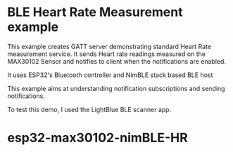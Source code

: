 # BLE Heart Rate Measurement example

This example creates GATT server demonstrating standard Heart Rate measurement service. It sends Heart rate readings measured on the MAX30102 Sensor and notifies to client when the notifications are enabled.

It uses ESP32's Bluetooth controller and NimBLE stack based BLE host

This example aims at understanding notification subscriptions and sending notifications.

To test this demo, I used the LightBlue BLE scanner app.


# esp32-max30102-nimBLE-HR
